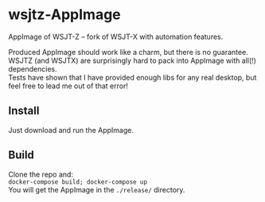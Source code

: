 # wsjtz-AppImage
AppImage of WSJT-Z – fork of WSJT-X with automation features.

Produced AppImage should work like a charm, but there is no guarantee.  
WSJTZ (and WSJTX) are surprisingly hard to pack into AppImage with all(!) dependencies.  
Tests have shown that I have provided enough libs for any real desktop, but feel free to lead me out of that error!

## Install
Just download and run the AppImage.

## Build
Clone the repo and:  
`docker-compose build; docker-compose up`  
You will get the AppImage in the `./release/` directory.
